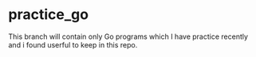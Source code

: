 # practice_go
 This branch will contain only Go programs which I have practice recently and i found userful to keep in this repo.
